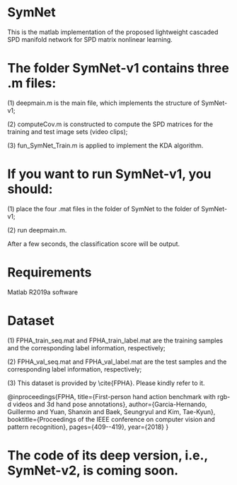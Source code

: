 # SymNet
This is the matlab implementation of the proposed lightweight cascaded SPD manifold network for SPD matrix nonlinear learning.

# The folder SymNet-v1 contains three .m files:

 (1) deepmain.m is the main file, which implements the structure of SymNet-v1;
 
 (2) computeCov.m is constructed to compute the SPD matrices for the training and test image sets (video clips);
 
 (3) fun_SymNet_Train.m is applied to implement the KDA algorithm.

# If you want to run SymNet-v1, you should:

 (1) place the four .mat files in the folder of SymNet to the folder of SymNet-v1;
 
 (2) run deepmain.m.
 
After a few seconds, the classification score will be output.

# Requirements
Matlab R2019a software

# Dataset

 (1) FPHA_train_seq.mat and FPHA_train_label.mat are the training samples and the corresponding label information, respectively;
 
 (2) FPHA_val_seq.mat and FPHA_val_label.mat are the test samples and the corresponding label information, respectively;
 
 (3) This dataset is provided by \cite{FPHA}. Please kindly refer to it.

@inproceedings{FPHA,
  title={First-person hand action benchmark with rgb-d videos and 3d hand pose annotations},
  author={Garcia-Hernando, Guillermo and Yuan, Shanxin and Baek, Seungryul and Kim, Tae-Kyun},
  booktitle={Proceedings of the IEEE conference on computer vision and pattern recognition},
  pages={409--419},
  year={2018}
}

# The code of its deep version, i.e., SymNet-v2, is coming soon. 
